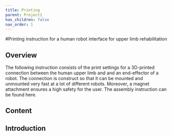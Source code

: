```yaml
---
title: Printing
parent: Project1
has_children: false
nav_order: 1
---
```


#Printing instruction for a human robot interface for upper limb rehabilitation 

## Overview
The following  instruction consists of the print settings for a 3D-printed connection between 
the human upper limb and and an end-effector of a robot. The connection is construct so that 
it can be mounted and unmounted  very fast at a lot of different robots. Moreover, a magnet 
attachment ensures a high safety for the user. The assembly instruction can be found here.

## Content

## Introduction
